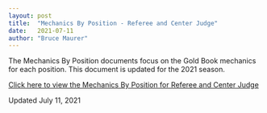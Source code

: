 ```yaml
---
layout: post
title:  "Mechanics By Position - Referee and Center Judge"
date:   2021-07-11
author: "Bruce Maurer"
---
```


The Mechanics By Position documents focus on the Gold Book mechanics for each
position. This document is updated for the 2021 season.

[Click here to view the Mechanics By Position for
Referee and Center Judge](https://storage.googleapis.com/ohsaa-websites/mechanics/2021-mechanics-by-position-r-cj.pdf)

Updated July 11, 2021
